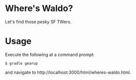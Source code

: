 Where's Waldo?
==============

Let's find those pesky SF TWers.

Usage
=====

Execute the following at a command prompt:

```
$ gradle gearup
```

and navigate to http://localhost:3000/html/wheres-waldo.html.
